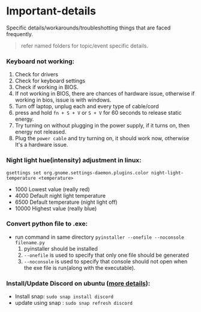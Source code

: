 # Important-details
Specific details/workarounds/troubleshotting things that are faced frequently.  
>refer named folders for topic/event specific details.  
  
### Keyboard not working:  
1. Check for drivers  
2. Check for keyboard settings
3. Check if working in BIOS.
4. If not working in BIOS, there are chances of hardware issue, otherwise if working in bios, issue is with windows.
5. Turn off laptop, unplug each and every type of cable/cord
6. press and hold `fn + S + V` or `S + V` for 60 seconds to release static energy.
7. Try turning on without plugging in the power supply, if it turns on, then energy not released.
8. Plug the `power cable` and try turning on, it should work now, otherwise It's a hardware issue.

### Night light hue(intensity) adjustment in linux:  
`gsettings set org.gnome.settings-daemon.plugins.color night-light-temperature <temperature>`  
* 1000 Lowest value (really red)  
* 4000 Default night light temperature  
* 6500 Default temperature (night light off)  
* 10000 Highest value (really blue)  

### Convert python file to .exe:  
* run command in same directory `pyinstaller --onefile --noconsole filename.py`
    1. pyinstaller should be installed
    2. `--onefile` is used to specify that only one file should be generated
    3. `--noconsole` is used to specify that console should not open when the exe file is run(along with the executable).

### Install/Update Discord on ubuntu ([more details](https://askubuntu.com/questions/1274180/how-do-i-upgrade-discord-to-v-0-0-12)):
* Install snap: `sudo snap install discord`
* update using snap : `sudo snap refresh discord`
